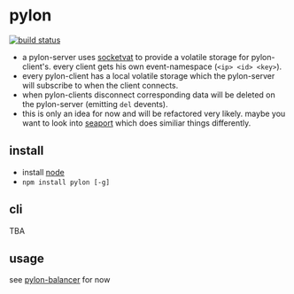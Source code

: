 # pylon               

[![build status](https://secure.travis-ci.org/guybrush/pylon.png)](http://travis-ci.org/guybrush/pylon)

* a pylon-server uses [socketvat] to provide a volatile storage for 
  pylon-client's. every client gets his own event-namespace (`<ip> <id> <key>`).
* every pylon-client has a local volatile storage which the pylon-server 
  will subscribe to when the client connects.
* when pylon-clients disconnect corresponding data will be deleted on 
  the pylon-server (emitting `del` devents).
* this is only an idea for now and will be refactored very likely. maybe you 
  want to look into [seaport] which does similiar things differently.
                                           
## install

* install [node]
* `npm install pylon [-g]`

## cli

TBA

## usage
   
see [pylon-balancer] for now

[node]: http://nodejs.org
[socketvat]: https://github.com/guybrush/socketvat
[pylon-balancer]: https://github.com/guybrush/pylon-balancer
[seaport]: https://github.com/substack/seaport

